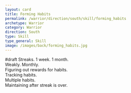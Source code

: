 ```yaml
---
layout: card
title: Forming Habits
permalink: /warrior/direction/south/skill/forming_habits
archetype: Warrior
category: Warrior
direction: South
type: Skill
type_general: Skill
image: /images/back/forming_habits.jpg
---
```

#draft Streaks. 1 week. 1 month.   
Weakly. Monthly.  
Figuring out rewards for habits.   
Tracking habits.   
Multiple habits.   
Maintaining after streak is over. 
